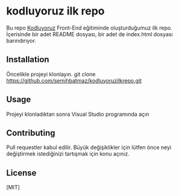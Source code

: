 # kodluyoruz ilk repo
Bu repo [Kodluyoruz](https://www.kodluyoruz.org/) Front-End eğitiminde oluşturduğumuz ilk repo. İçerisinde bir adet README 
dosyası, bir adet de index.html dosyası barındırıyor.
## Installation
Öncelikle projeyi klonlayın.
git clone https://github.com/semihbatmaz/kodluyoruzilkrepo.git
## Usage
Projeyi klonladıktan sonra Visual Studio programında açın
## Contributing
Pull requestler kabul edilir. Büyük değişiklikler için lütfen önce neyi değiştirmek istediğinizi tartışmak için konu açınız.
## License
[MIT]


